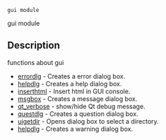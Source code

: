 

	
	gui module

gui module

## Description
functions about gui


* [errordlg](errordlg.md) - Creates a error dialog box.
* [helpdlg](helpdlg.md) - Creates a help dialog box.
* [inserthtml](inserthtml.md) - Insert html in GUI console.
* [msgbox](msgbox.md) - Creates a message dialog box.
* [qt_verbose](qt_verbose.md) - show/hide Qt debug message.
* [questdlg](questdlg.md) - Creates a question dialog box.
* [uigetdir](uigetdir.md) - Opens dialog box to select a directory.
* [helpdlg](warndlg.md) - Creates a warning dialog box.



